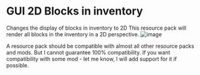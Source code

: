 # GUI 2D Blocks in inventory
Changes the display of blocks in inventory to 2D
This resource pack will render all blocks in the inventory in a 2D perspective.
![image](https://user-images.githubusercontent.com/59219907/137620086-19a41e15-9123-42a9-b373-6d78fe0582f8.png)

A resource pack should be compatible with almost all other resource packs and mods. But I cannot guarantee 100% compatibility.
If you want compatibility with some mod - let me know, I will add support for it if possible.
